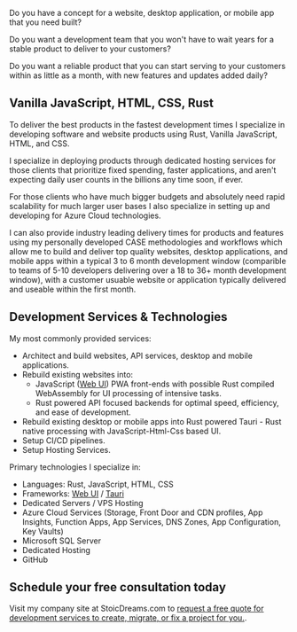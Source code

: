 <webui-data data-page-title="Software Development for Websites, Cloud Services, Desktop, and Mobile!" data-page-subtitle=""></webui-data>

<webui-sideimage src="https://cdn.myfi.ws/v/Vecteezy/package-software-illustration-exclusive-design-inspiration.svg">

Do you have a concept for a website, desktop application, or mobile app that you need built?

Do you want a development team that you won't have to wait years for a stable product to deliver to your customers?

Do you want a reliable product that you can start serving to your customers within as little as a month, with new features and updates added daily?

</webui-sideimage>

## Vanilla JavaScript, HTML, CSS, Rust

<webui-sideimage reverse src="https://cdn.myfi.ws/v/Vecteezy/self-discipline-or-self-control-to-complete-work-or-achieve.svg">

To deliver the best products in the fastest development times I specialize in developing software and website products using Rust, Vanilla JavaScript, HTML, and CSS.

I specialize in deploying products through dedicated hosting services for those clients that prioritize fixed spending, faster applications, and aren't expecting daily user counts in the billions any time soon, if ever.

For those clients who have much bigger budgets and absolutely need rapid scalability for much larger user bases I also specialize in setting up and developing for Azure Cloud technologies.

I can also provide industry leading delivery times for products and features using my personally developed CASE methodologies and workflows which allow me to build and deliver top quality websites, desktop applications, and mobile apps within a typical 3 to 6 month development window (comparible to teams of 5-10 developers delivering over a 18 to 36+ month development window), with a customer usuable website or application typically delivered and useable within the first month.

</webui-sideimage>

## Development Services & Technologies

<webui-side-by-side>

<webui-paper>

My most commonly provided services:

- Architect and build websites, API services, desktop and mobile applications.
- Rebuild existing websites into:
  - JavaScript ([Web UI](https://webui.stoicdreams.com)) PWA front-ends with possible Rust compiled WebAssembly for UI processing of intensive tasks.
  - Rust powered API focused backends for optimal speed, efficiency, and ease of development.
- Rebuild existing desktop or mobile apps into Rust powered Tauri - Rust native processing with JavaScript-Html-Css based UI.
- Setup CI/CD pipelines.
- Setup Hosting Services.

</webui-paper>

<webui-paper>

Primary technologies I specialize in:

- Languages: Rust, JavaScript, HTML, CSS
- Frameworks: [Web UI](https://webui.stoicdreams.com) / [Tauri](https://beta.tauri.app/)
- Dedicated Servers / VPS Hosting
- Azure Cloud Services (Storage, Front Door and CDN profiles, App Insights, Function Apps, App Services, DNS Zones, App Configuration, Key Vaults)
- Microsoft SQL Server
- Dedicated Hosting
- GitHub

</webui-paper>

</webui-side-by-side>

## Schedule your free consultation today

<webui-sideimage src="https://cdn.myfi.ws/v/Vecteezy/company-employees-planning-task-and-brainstorming-flat.svg">

Visit my company site at StoicDreams.com to [request a free quote for development services to create, migrate, or fix a project for you.](https://www.stoicdreams.com/software-development-services).

</webui-sideimage>
